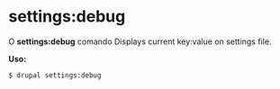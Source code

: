 # settings:debug
O **settings:debug** comando Displays current key:value on settings file.

**Uso:**
```
$ drupal settings:debug 
```
